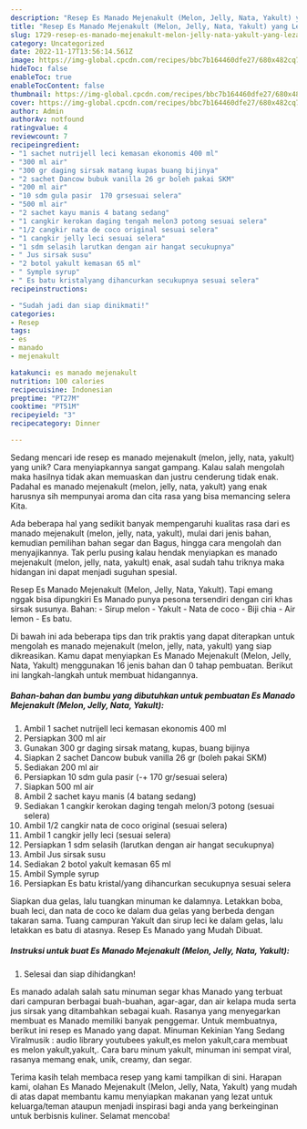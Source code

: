 ```yaml
---
description: "Resep Es Manado Mejenakult (Melon, Jelly, Nata, Yakult) yang Lezat Sekali"
title: "Resep Es Manado Mejenakult (Melon, Jelly, Nata, Yakult) yang Lezat Sekali"
slug: 1729-resep-es-manado-mejenakult-melon-jelly-nata-yakult-yang-lezat-sekali
category: Uncategorized
date: 2022-11-17T13:56:14.561Z
image: https://img-global.cpcdn.com/recipes/bbc7b164460dfe27/680x482cq70/es-manado-mejenakult-melon-jelly-nata-yakult-foto-resep-utama.jpg
hideToc: false
enableToc: true
enableTocContent: false
thumbnail: https://img-global.cpcdn.com/recipes/bbc7b164460dfe27/680x482cq70/es-manado-mejenakult-melon-jelly-nata-yakult-foto-resep-utama.jpg
cover: https://img-global.cpcdn.com/recipes/bbc7b164460dfe27/680x482cq70/es-manado-mejenakult-melon-jelly-nata-yakult-foto-resep-utama.jpg
author: Admin
authorAv: notfound
ratingvalue: 4
reviewcount: 7
recipeingredient:
- "1 sachet nutrijell leci kemasan ekonomis 400 ml"
- "300 ml air"
- "300 gr daging sirsak matang kupas buang bijinya"
- "2 sachet Dancow bubuk vanilla 26 gr boleh pakai SKM"
- "200 ml air"
- "10 sdm gula pasir  170 grsesuai selera"
- "500 ml air"
- "2 sachet kayu manis 4 batang sedang"
- "1 cangkir kerokan daging tengah melon3 potong sesuai selera"
- "1/2 cangkir nata de coco original sesuai selera"
- "1 cangkir jelly leci sesuai selera"
- "1 sdm selasih larutkan dengan air hangat secukupnya"
- " Jus sirsak susu"
- "2 botol yakult kemasan 65 ml"
- " Symple syrup"
- " Es batu kristalyang dihancurkan secukupnya sesuai selera"
recipeinstructions:

- "Sudah jadi dan siap dinikmati!"
categories:
- Resep
tags:
- es
- manado
- mejenakult

katakunci: es manado mejenakult 
nutrition: 100 calories
recipecuisine: Indonesian
preptime: "PT27M"
cooktime: "PT51M"
recipeyield: "3"
recipecategory: Dinner

---
```





Sedang mencari ide resep es manado mejenakult (melon, jelly, nata, yakult) yang unik? Cara menyiapkannya sangat gampang. Kalau salah mengolah maka hasilnya tidak akan memuaskan dan justru cenderung tidak enak. Padahal es manado mejenakult (melon, jelly, nata, yakult) yang enak harusnya sih mempunyai aroma dan cita rasa yang bisa memancing selera Kita.





Ada beberapa hal yang sedikit banyak mempengaruhi kualitas rasa dari es manado mejenakult (melon, jelly, nata, yakult), mulai dari jenis bahan, kemudian pemilihan bahan segar dan Bagus, hingga cara mengolah dan menyajikannya. Tak perlu pusing kalau hendak menyiapkan es manado mejenakult (melon, jelly, nata, yakult) enak,      asal sudah tahu triknya maka hidangan ini dapat menjadi suguhan spesial.














Resep Es Manado Mejenakult (Melon, Jelly, Nata, Yakult). Tapi emang nggak bisa dipungkiri Es Manado punya pesona tersendiri dengan ciri khas sirsak susunya. Bahan: - Sirup melon - Yakult - Nata de coco - Biji chia - Air lemon - Es batu.






Di bawah ini ada beberapa tips dan trik praktis yang dapat diterapkan untuk mengolah es manado mejenakult (melon, jelly, nata, yakult) yang siap dikreasikan. Kamu dapat menyiapkan Es Manado Mejenakult (Melon, Jelly, Nata, Yakult) menggunakan 16 jenis bahan dan 0 tahap pembuatan. Berikut ini langkah-langkah untuk membuat hidangannya.

<!--inarticleads1-->

##### Bahan-bahan dan bumbu yang dibutuhkan untuk pembuatan Es Manado Mejenakult (Melon, Jelly, Nata, Yakult):

1. Ambil 1 sachet nutrijell leci kemasan ekonomis 400 ml
1. Persiapkan 300 ml air
1. Gunakan 300 gr daging sirsak matang, kupas, buang bijinya
1. Siapkan 2 sachet Dancow bubuk vanilla 26 gr (boleh pakai SKM)
1. Sediakan 200 ml air
1. Persiapkan 10 sdm gula pasir (-+ 170 gr/sesuai selera)
1. Siapkan 500 ml air
1. Ambil 2 sachet kayu manis (4 batang sedang)
1. Sediakan 1 cangkir kerokan daging tengah melon/3 potong (sesuai selera)
1. Ambil 1/2 cangkir nata de coco original (sesuai selera)
1. Ambil 1 cangkir jelly leci (sesuai selera)
1. Persiapkan 1 sdm selasih (larutkan dengan air hangat secukupnya)
1. Ambil  Jus sirsak susu
1. Sediakan 2 botol yakult kemasan 65 ml
1. Ambil  Symple syrup
1. Persiapkan  Es batu kristal/yang dihancurkan secukupnya sesuai selera


Siapkan dua gelas, lalu tuangkan minuman ke dalamnya. Letakkan boba, buah leci, dan nata de coco ke dalam dua gelas yang berbeda dengan takaran sama. Tuang campuran Yakult dan sirup leci ke dalam gelas, lalu letakkan es batu di atasnya. Resep Es Manado yang Mudah Dibuat. 

<!--inarticleads2-->

##### Instruksi untuk buat Es Manado Mejenakult (Melon, Jelly, Nata, Yakult):


1. Selesai dan siap dihidangkan!

Es manado adalah salah satu minuman segar khas Manado yang terbuat dari campuran berbagai buah-buahan, agar-agar, dan air kelapa muda serta jus sirsak yang ditambahkan sebagai kuah. Rasanya yang menyegarkan membuat es Manado memiliki banyak penggemar. Untuk membuatnya, berikut ini resep es Manado yang dapat. Minuman Kekinian Yang Sedang Viralmusik : audio library youtubees yakult,es melon yakult,cara membuat es melon yakult,yakult,. Cara baru minum yakult, minuman ini sempat viral, rasanya memang enak, unik, creamy, dan segar. 

Terima kasih telah membaca resep yang kami tampilkan di sini. Harapan kami, olahan Es Manado Mejenakult (Melon, Jelly, Nata, Yakult) yang mudah di atas dapat membantu kamu menyiapkan makanan yang lezat untuk keluarga/teman ataupun menjadi inspirasi bagi anda yang berkeinginan untuk berbisnis kuliner. Selamat mencoba!
